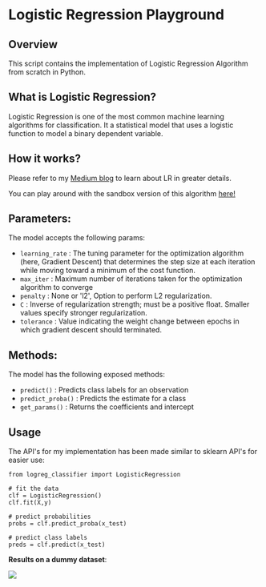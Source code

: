 # Logistic Regression Playground

## Overview
This script contains the implementation of Logistic Regression Algorithm from scratch in Python.

## What is Logistic Regression?
Logistic Regression is one of the most common machine learning algorithms for classification. It a statistical model that uses a logistic function to model a binary dependent variable. 


## How it works?

Please refer to my [Medium blog](https://towardsdatascience.com/implement-logistic-regression-with-l2-regularization-from-scratch-in-python-20bd4ee88a59) to learn about LR in greater details.

You can play around with the sandbox version of this algorithm [here!](https://play-with-lr.herokuapp.com/)

## Parameters: 
The model accepts the following params:
- `learning_rate` : The tuning parameter for the optimization algorithm (here, Gradient Descent) that determines the step size at each iteration while moving toward a minimum of the cost function.
- `max_iter` : Maximum number of iterations taken for the optimization algorithm to converge
- `penalty` : None or 'l2', Option to perform L2 regularization.
- `C` : Inverse of regularization strength; must be a positive float. Smaller values specify stronger regularization. 
- `tolerance` : Value indicating the weight change between epochs in which gradient descent should terminated. 

## Methods:
The model has the following exposed methods:
- `predict()` : Predicts class labels for an observation
- `predict_proba()` : Predicts the estimate for a class
- `get_params()` : Returns the coefficients and intercept

## Usage
The API's for my implementation has been made similar to sklearn API's for easier use:
```
from logreg_classifier import LogisticRegression

# fit the data
clf = LogisticRegression()
clf.fit(X,y)

# predict probabilities
probs = clf.predict_proba(x_test)

# predict class labels
preds = clf.predict(x_test)
```

__Results on a dummy dataset__:

<img src="https://miro.medium.com/max/518/1*cg5u-0iKthH82o0d7yu8uA.jpeg">
